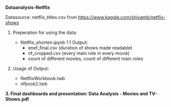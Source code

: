 **Dataanalysis-Netflix**

Datasource: netflix_titles.csv from https://www.kaggle.com/shivamb/netflix-shows
1. Preperation for using the data:
   - Netflix_shorten.ipynb
   1.1 Output:
       - enef_final.csv (duration of shows made readable)
       - nf_cropped.csv (every main role in every movie)
       - count of different movies, count of different main roles

2. Usage of Output:
   - NetflixWorkbook.twb
   - nfbook2.twb

**3. Final dashboards and presentation: Data Analysis - Movies and TV-Shows.pdf**
